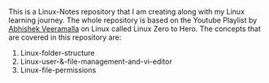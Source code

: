 This is a Linux-Notes repository that I am creating along with my Linux learning journey.
The whole repository is based on the Youtube Playlist by [Abhishek Veeramalla](https://www.youtube.com/playlist?list=PLdpzxOOAlwvIBIRWcReRV-m2kgIW6V6gr)  on Linux called Linux Zero to Hero.
The concepts that are covered in this repository are:
1. Linux-folder-structure
2. Linux-user-&-file-management-and-vi-editor
3. Linux-file-permissions
